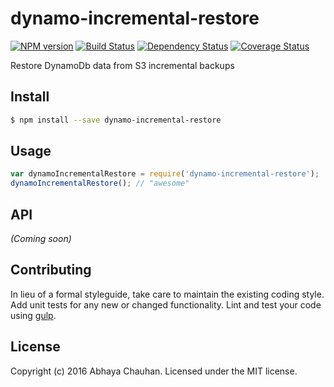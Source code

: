 # dynamo-incremental-restore 
[![NPM version][npm-image]][npm-url] [![Build Status][travis-image]][travis-url] [![Dependency Status][daviddm-url]][daviddm-image] [![Coverage Status][coveralls-image]][coveralls-url]

Restore DynamoDb data from S3 incremental backups


## Install

```bash
$ npm install --save dynamo-incremental-restore
```


## Usage

```javascript
var dynamoIncrementalRestore = require('dynamo-incremental-restore');
dynamoIncrementalRestore(); // "awesome"
```

## API

_(Coming soon)_


## Contributing

In lieu of a formal styleguide, take care to maintain the existing coding style. Add unit tests for any new or changed functionality. Lint and test your code using [gulp](http://gulpjs.com/).


## License

Copyright (c) 2016 Abhaya Chauhan. Licensed under the MIT license.



[npm-url]: https://npmjs.org/package/dynamo-incremental-restore
[npm-image]: https://badge.fury.io/js/dynamo-incremental-restore.svg
[travis-url]: https://travis-ci.org/abhayachauhan/dynamo-incremental-restore
[travis-image]: https://travis-ci.org/abhayachauhan/dynamo-incremental-restore.svg?branch=master
[daviddm-url]: https://david-dm.org/abhayachauhan/dynamo-incremental-restore.svg?theme=shields.io
[daviddm-image]: https://david-dm.org/abhayachauhan/dynamo-incremental-restore
[coveralls-url]: https://coveralls.io/r/abhayachauhan/dynamo-incremental-restore
[coveralls-image]: https://coveralls.io/repos/abhayachauhan/dynamo-incremental-restore/badge.png
